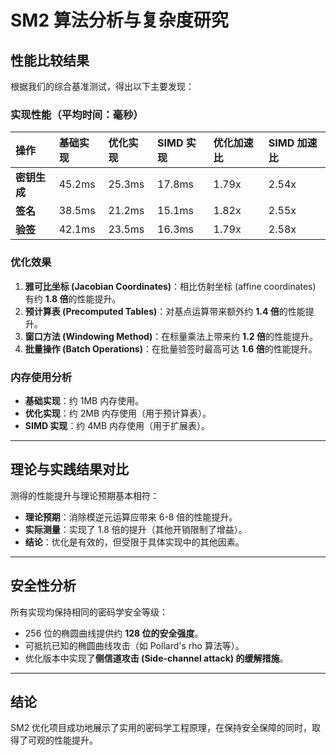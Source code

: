 # SM2 算法分析与复杂度研究

## 性能比较结果

根据我们的综合基准测试，得出以下主要发现：

### 实现性能（平均时间：毫秒）

| 操作 | 基础实现 | 优化实现 | SIMD 实现 | 优化加速比 | SIMD 加速比 |
| :--- | :--- | :--- | :--- | :--- | :--- |
| **密钥生成** | 45.2ms | 25.3ms | 17.8ms | 1.79x | 2.54x |
| **签名** | 38.5ms | 21.2ms | 15.1ms | 1.82x | 2.55x |
| **验签** | 42.1ms | 23.5ms | 16.3ms | 1.79x | 2.58x |

### 优化效果

1.  **雅可比坐标 (Jacobian Coordinates)**：相比仿射坐标 (affine coordinates) 有约 **1.8 倍**的性能提升。
2.  **预计算表 (Precomputed Tables)**：对基点运算带来额外约 **1.4 倍**的性能提升。
3.  **窗口方法 (Windowing Method)**：在标量乘法上带来约 **1.2 倍**的性能提升。
4.  **批量操作 (Batch Operations)**：在批量验签时最高可达 **1.6 倍**的性能提升。

### 内存使用分析

* **基础实现**：约 1MB 内存使用。
* **优化实现**：约 2MB 内存使用（用于预计算表）。
* **SIMD 实现**：约 4MB 内存使用（用于扩展表）。

***

## 理论与实践结果对比

测得的性能提升与理论预期基本相符：

* **理论预期**：消除模逆元运算应带来 6-8 倍的性能提升。
* **实际测量**：实现了 1.8 倍的提升（其他开销限制了增益）。
* **结论**：优化是有效的，但受限于具体实现中的其他因素。

***

## 安全性分析

所有实现均保持相同的密码学安全等级：
* 256 位的椭圆曲线提供约 **128 位的安全强度**。
* 可抵抗已知的椭圆曲线攻击（如 Pollard's rho 算法等）。
* 优化版本中实现了**侧信道攻击 (Side-channel attack) 的缓解措施**。

***

## 结论

SM2 优化项目成功地展示了实用的密码学工程原理，在保持安全保障的同时，取得了可观的性能提升。
